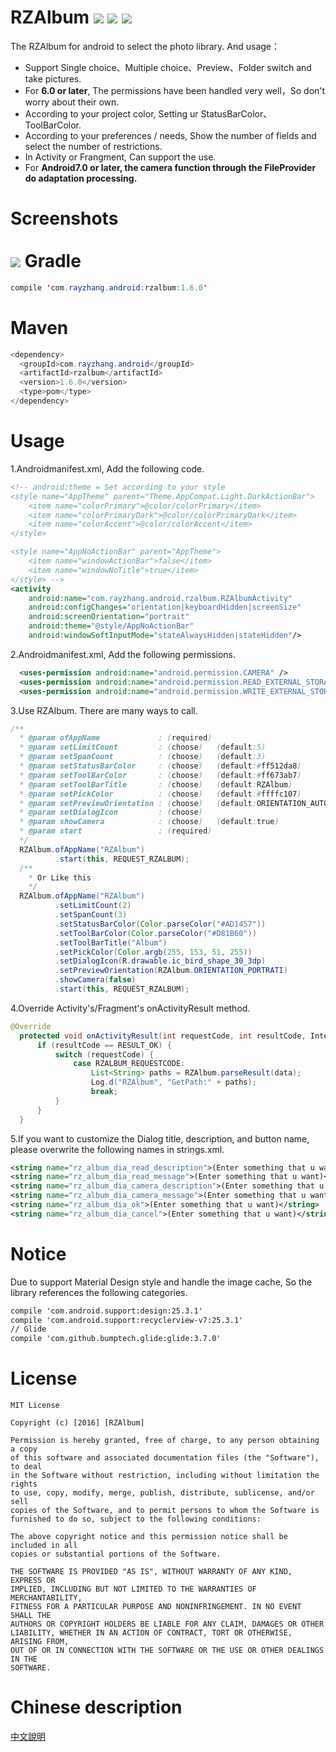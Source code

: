 RZAlbum ![](http://arminray.ga/image/rzalbum_planform.svg) ![](http://arminray.ga/image/rzalbum_version.svg) ![](http://arminray.ga/image/rzalbum_license.svg)
====
The RZAlbum for android to select the photo library. And usage：<br/>
* Support Single choice、Multiple choice、Preview、Folder switch and take pictures.  
* For __6.0 or later__, The permissions have been handled very well，So don't worry about their own.
* According to your project color, Setting ur StatusBarColor、ToolBarColor.
* According to your preferences / needs, Show the number of fields and select the number of restrictions.
* In Activity or Frangment, Can support the use.
* For __Android7.0 or later, the camera function through the FileProvider do adaptation processing.__<br/>

Screenshots <br/><br/>
![](https://github.com/ray00178/RayZhangAlbum/blob/master/screenshots.jpg)
Gradle
====
```java
compile 'com.rayzhang.android:rzalbum:1.6.0'
```
Maven
====
```java
<dependency>
  <groupId>com.rayzhang.android</groupId>
  <artifactId>rzalbum</artifactId>
  <version>1.6.0</version>
  <type>pom</type>
</dependency>
```
Usage
====
  1.Androidmanifest.xml, Add the following code.
  ```xml
  <!-- android:theme = Set according to your style
  <style name="AppTheme" parent="Theme.AppCompat.Light.DarkActionBar">
      <item name="colorPrimary">@color/colorPrimary</item>
      <item name="colorPrimaryDark">@color/colorPrimaryDark</item>
      <item name="colorAccent">@color/colorAccent</item>
  </style>

  <style name="AppNoActionBar" parent="AppTheme">
      <item name="windowActionBar">false</item>
      <item name="windowNoTitle">true</item>
  </style> -->
  <activity
     android:name="com.rayzhang.android.rzalbum.RZAlbumActivity"
      android:configChanges="orientation|keyboardHidden|screenSize"
     android:screenOrientation="portrait"
      android:theme="@style/AppNoActionBar"
      android:windowSoftInputMode="stateAlwaysHidden|stateHidden"/>
  ```
  2.Androidmanifest.xml, Add the following permissions.
  ```xml
    <uses-permission android:name="android.permission.CAMERA" />
    <uses-permission android:name="android.permission.READ_EXTERNAL_STORAGE" />
    <uses-permission android:name="android.permission.WRITE_EXTERNAL_STORAGE" />
  ```
  3.Use RZAlbum. There are many ways to call.
  ```java
  /**
    * @param ofAppName             : (required)
    * @param setLimitCount         : (choose)   (default:5)     
    * @param setSpanCount          : (choose)   (default:3) 
    * @param setStatusBarColor     : (choose)   (default:#ff512da8)
    * @param setToolBarColor       : (choose)   (default:#ff673ab7)
    * @param setToolBarTitle       : (choose)   (default:RZAlbum)
    * @param setPickColor          : (choose)   (default:#ffffc107)
    * @param setPreviewOrientation : (choose)   (default:ORIENTATION_AUTO)
    * @param setDialogIcon         : (choose)
    * @param showCamera            : (choose)   (default:true)
    * @param start                 : (required)
    */
    RZAlbum.ofAppName("RZAlbum")
            .start(this, REQUEST_RZALBUM);
    /**
      * Or Like this
      */
    RZAlbum.ofAppName("RZAlbum")
            .setLimitCount(2)
            .setSpanCount(3)
            .setStatusBarColor(Color.parseColor("#AD1457"))
            .setToolBarColor(Color.parseColor("#D81B60"))
            .setToolBarTitle("Album")
            .setPickColor(Color.argb(255, 153, 51, 255))
            .setDialogIcon(R.drawable.ic_bird_shape_30_3dp)
            .setPreviewOrientation(RZAlbum.ORIENTATION_PORTRATI)
            .showCamera(false)
            .start(this, REQUEST_RZALBUM);
  ```
  4.Override Activity's/Fragment's onActivityResult method.
  ```java
  @Override
    protected void onActivityResult(int requestCode, int resultCode, Intent data) {
        if (resultCode == RESULT_OK) {
            switch (requestCode) {
                case RZALBUM_REQUESTCODE:
                    List<String> paths = RZAlbum.parseResult(data);
                    Log.d("RZAlbum", "GetPath:" + paths);
                    break;
            }
        }
    }
  ```
  5.If you want to customize the Dialog title, description, and button name, please overwrite the following names in strings.xml.
  ```xml
  <string name="rz_album_dia_read_description">(Enter something that u want)</string>
  <string name="rz_album_dia_read_message">(Enter something that u want)</string>
  <string name="rz_album_dia_camera_description">(Enter something that u want)</string>
  <string name="rz_album_dia_camera_message">(Enter something that u want)</string>
  <string name="rz_album_dia_ok">(Enter something that u want)</string>
  <string name="rz_album_dia_cancel">(Enter something that u want)</string>
  ```
Notice
====
  Due to support Material Design style and handle the image cache, So the library references the following categories.
  ```xml
  compile 'com.android.support:design:25.3.1'
  compile 'com.android.support:recyclerview-v7:25.3.1'
  // Glide
  compile 'com.github.bumptech.glide:glide:3.7.0'
  ```
License
====
  ```
MIT License

Copyright (c) [2016] [RZAlbum]

Permission is hereby granted, free of charge, to any person obtaining a copy
of this software and associated documentation files (the "Software"), to deal
in the Software without restriction, including without limitation the rights
to use, copy, modify, merge, publish, distribute, sublicense, and/or sell
copies of the Software, and to permit persons to whom the Software is
furnished to do so, subject to the following conditions:

The above copyright notice and this permission notice shall be included in all
copies or substantial portions of the Software.

THE SOFTWARE IS PROVIDED "AS IS", WITHOUT WARRANTY OF ANY KIND, EXPRESS OR
IMPLIED, INCLUDING BUT NOT LIMITED TO THE WARRANTIES OF MERCHANTABILITY,
FITNESS FOR A PARTICULAR PURPOSE AND NONINFRINGEMENT. IN NO EVENT SHALL THE
AUTHORS OR COPYRIGHT HOLDERS BE LIABLE FOR ANY CLAIM, DAMAGES OR OTHER
LIABILITY, WHETHER IN AN ACTION OF CONTRACT, TORT OR OTHERWISE, ARISING FROM,
OUT OF OR IN CONNECTION WITH THE SOFTWARE OR THE USE OR OTHER DEALINGS IN THE
SOFTWARE.
  ```
Chinese description
====
[中文說明](https://github.com/ray00178/RayZhangAlbum/blob/master/README_zh.md)

